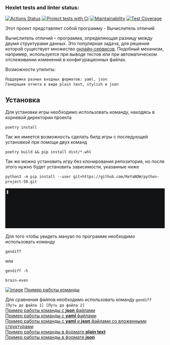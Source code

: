 ### Hexlet tests and linter status:
[![Actions Status](https://github.com/ReYaNOW/python-project-50/workflows/hexlet-check/badge.svg)](https://github.com/ReYaNOW/python-project-50/actions) [![Project tests with CI](https://github.com/ReYaNOW/python-project-50/actions/workflows/action_tests.yml/badge.svg)](https://github.com/ReYaNOW/python-project-50/actions/workflows/action_tests.yml) [![Maintainability](https://api.codeclimate.com/v1/badges/f3344950f20704d22db6/maintainability)](https://codeclimate.com/github/ReYaNOW/python-project-50/maintainability) [![Test Coverage](https://api.codeclimate.com/v1/badges/f3344950f20704d22db6/test_coverage)](https://codeclimate.com/github/ReYaNOW/python-project-50/test_coverage)

Этот проект представляет собой программу - Вычислитель отличий

Вычислитель отличий – программа, определяющая разницу между двумя структурами данных. Это популярная задача, для решения которой существует множество [онлайн-сервисов](http://www.jsondiff.com/). Подобный механизм, например, используется при выводе тестов или при автоматическом отслеживании изменений в конфигурационных файлах.

Возможности утилиты:

    Поддержка разных входных форматов: yaml, json
    Генерация отчета в виде plain text, stylish и json


## Установка  

Для установки игры необходимо использовать команду, находясь в корневой директории проекта
```
poetry install
```
  
Так же имеется возможность сделать билд игры с последующей установкой при помощи двух команд
```
poetry build && pip install dist/*.whl
```

Так же можно установить игру без клонирования репозитория, но после этого нужно будет установить зависимости, указанные ниже
```
python3 -m pip install --user git+https://github.com/ReYaNOW/python-project-50.git
```
  
![](https://github.com/ReYaNOW/repo_for_gifs/blob/main/python-project-50-gifs/installv2.gif?raw=true)

Для того чтобы увидеть мануал по программе необходимо использовать команду 
```
gendiff
```
или 
```
gendiff -h
```
```
brain-even
```  
<a href="https://asciinema.org/a/616198?autoplay=1" target="_blank" rel="noreferrer"><img src="https://cdn.discordapp.com/attachments/324178393161793536/1165092906365898833/image.png?ex=65459853&is=65332353&hm=f3207a585d7425955ec91531777f8b7dcea3819902f965ee263a649eec3952ff&" alt="image" /></a>
[Пример работы команды](https://asciinema.org/a/572988?autoplay=1) 

Для сравнения файлов необходимо использовать команду ```gendiff [Путь до файла 1] [Путь до файла 2]```  
[Пример работы команды c **json** файлами](https://asciinema.org/a/572987?autoplay=1)  
[Пример работы команды с **yaml** файлами](https://asciinema.org/a/573331?autoplay=1)  
[Пример работы команды с **yaml** и **json** файлами со вложенными структурами](https://asciinema.org/a/577785?autoplay=1)  
[Пример работы команды в формате **plain text**](https://asciinema.org/a/577804?autoplay=1)  
[Пример работы команды в формате **json**](https://asciinema.org/a/577919?autoplay=1) 